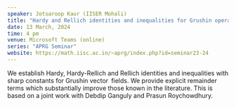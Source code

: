 ```yaml
---
speaker: Jotsaroop Kaur (IISER Mohali)
title: "Hardy and Rellich identities and inequalities for Grushin operators via spherical vector fields and Bessel pairs"
date: 13 March, 2024
time: 4 pm
venue: Microsoft Teams (online)
series: "APRG Seminar"
website: https://math.iisc.ac.in/~aprg/index.php?id=seminar23-24
---
```


We establish Hardy, Hardy-Rellich and Rellich identities and inequalities with sharp constants for Grushin vector fields.
We provide explicit remainder terms which substantially improve those known in the literature. This is based on a joint
work with Debdip Ganguly and Prasun Roychowdhury.
